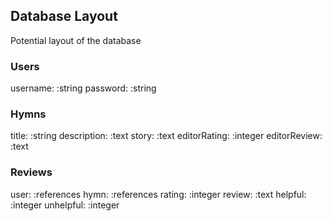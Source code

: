 ## Database Layout
Potential layout of the database

### Users
username: :string
password: :string

### Hymns
title: :string
description: :text
story: :text
editorRating: :integer
editorReview: :text

### Reviews
user: :references
hymn: :references
rating: :integer
review: :text
helpful: :integer
unhelpful: :integer
